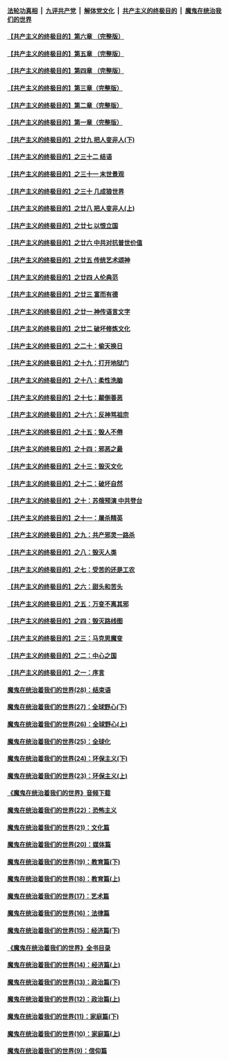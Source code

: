 

####  [法轮功真相](../../../../basic/blob/master/README.md?t=06030631) &nbsp;|&nbsp; [九评共产党](../../../../9ping.md/blob/master/README.md?t=06030631) &nbsp;|&nbsp; [解体党文化](../../../../jtdwh.md/blob/master/README.md?t=06030631)  &nbsp;|&nbsp; [共产主义的终极目的](../../../../gczydzjmd.md/blob/master/README.md?t=06030631) &nbsp;|&nbsp; [魔鬼在统治我们的世界](../../../../mgztzwmdsj.md/blob/master/README.md?t=06030631) 

#### [【共产主义的终极目的】第六章 （完整版）](../pages/nsc422/n11428913.md?t=06030631) 

#### [【共产主义的终极目的】第五章 （完整版）](../pages/nsc422/n11428912.md?t=06030631) 

#### [【共产主义的终极目的】第四章 （完整版）](../pages/nsc422/n11428907.md?t=06030631) 

#### [【共产主义的终极目的】第三章（完整版）](../pages/nsc422/n11428848.md?t=06030631) 

#### [【共产主义的终极目的】第二章（完整版）](../pages/nsc422/n11428831.md?t=06030631) 

#### [【共产主义的终极目的】第一章（完整版）](../pages/nsc422/n11417651.md?t=06030631) 

#### [【共产主义的终极目的】之廿九 把人变非人(下)](../pages/nsc422/n11344140.md?t=06030631) 

#### [【共产主义的终极目的】之三十二 结语](../pages/nsc422/n11360535.md?t=06030631) 

#### [【共产主义的终极目的】之三十一 末世景观](../pages/nsc422/n11351129.md?t=06030631) 

#### [【共产主义的终极目的】之三十 几成狼世界](../pages/nsc422/n11348280.md?t=06030631) 

#### [【共产主义的终极目的】之廿八 把人变非人(上)](../pages/nsc422/n11340492.md?t=06030631) 

#### [【共产主义的终极目的】之廿七 以恨立国](../pages/nsc422/n11336944.md?t=06030631) 

#### [【共产主义的终极目的】之廿六 中共对抗普世价值](../pages/nsc422/n11324785.md?t=06030631) 

#### [【共产主义的终极目的】之廿五 传统艺术颂神](../pages/nsc422/n11296396.md?t=06030631) 

#### [【共产主义的终极目的】之廿四 人伦典范](../pages/nsc422/n11296397.md?t=06030631) 

#### [【共产主义的终极目的】之廿三 富而有德](../pages/nsc422/n11283598.md?t=06030631) 

#### [【共产主义的终极目的】之廿一 神传语言文字](../pages/nsc422/n11263265.md?t=06030631) 

#### [【共产主义的终极目的】之廿二 破坏修炼文化](../pages/nsc422/n11245728.md?t=06030631) 

#### [【共产主义的终极目的】之二十：偷天换日](../pages/nsc422/n11238846.md?t=06030631) 

#### [【共产主义的终极目的】之十九：打开地狱门](../pages/nsc422/n11206376.md?t=06030631) 

#### [【共产主义的终极目的】之十八：柔性洗脑](../pages/nsc422/n11199994.md?t=06030631) 

#### [【共产主义的终极目的】之十七：颠倒善恶](../pages/nsc422/n11179782.md?t=06030631) 

#### [【共产主义的终极目的】之十六：反神骂祖宗](../pages/nsc422/n11166798.md?t=06030631) 

#### [【共产主义的终极目的】之十五：毁人不倦](../pages/nsc422/n11166792.md?t=06030631) 

#### [【共产主义的终极目的】之十四：邪恶之最](../pages/nsc422/n11150249.md?t=06030631) 

#### [【共产主义的终极目的】之十三：毁灭文化](../pages/nsc422/n11135227.md?t=06030631) 

#### [【共产主义的终极目的】之十二：破坏自然](../pages/nsc422/n11135214.md?t=06030631) 

#### [【共产主义的终极目的】之十：苏俄预演 中共登台](../pages/nsc422/n11118424.md?t=06030631) 

#### [【共产主义的终极目的】之十一：屠杀精英](../pages/nsc422/n11118442.md?t=06030631) 

#### [【共产主义的终极目的】之九：共产邪灵一路杀](../pages/nsc422/n11114139.md?t=06030631) 

#### [【共产主义的终极目的】之八：毁灭人类](../pages/nsc422/n11108503.md?t=06030631) 

#### [【共产主义的终极目的】之七：受苦的还是工农](../pages/nsc422/n11101809.md?t=06030631) 

#### [【共产主义的终极目的】之六：甜头和苦头](../pages/nsc422/n11096971.md?t=06030631) 

#### [【共产主义的终极目的】之五：万变不离其邪](../pages/nsc422/n11091285.md?t=06030631) 

#### [【共产主义的终极目的】之四：毁灭路线图](../pages/nsc422/n11086284.md?t=06030631) 

#### [【共产主义的终极目的】之三：马克思魔变](../pages/nsc422/n11061941.md?t=06030631) 

#### [【共产主义的终极目的】之二：中心之国](../pages/nsc422/n11047728.md?t=06030631) 

#### [【共产主义的终极目的】之一：序言](../pages/nsc422/n11086077.md?t=06030631) 

#### [魔鬼在统治着我们的世界(28)：结束语](../pages/nsc422/n10936246.md?t=06030631) 

#### [魔鬼在统治着我们的世界(27)：全球野心(下)](../pages/nsc422/n10928319.md?t=06030631) 

#### [魔鬼在统治着我们的世界(26)：全球野心(上)](../pages/nsc422/n10900318.md?t=06030631) 

#### [魔鬼在统治着我们的世界(25)：全球化](../pages/nsc422/n10788205.md?t=06030631) 

#### [魔鬼在统治着我们的世界(24)：环保主义(下)](../pages/nsc422/n10695307.md?t=06030631) 

#### [魔鬼在统治着我们的世界(23)：环保主义(上)](../pages/nsc422/n10688613.md?t=06030631) 

#### [《魔鬼在统治着我们的世界》音频下载](../pages/nsc422/n10635553.md?t=06030631) 

#### [魔鬼在统治着我们的世界(22)：恐怖主义](../pages/nsc422/n10614727.md?t=06030631) 

#### [魔鬼在统治着我们的世界(21)：文化篇](../pages/nsc422/n10597706.md?t=06030631) 

#### [魔鬼在统治着我们的世界(20)：媒体篇](../pages/nsc422/n10586579.md?t=06030631) 

#### [魔鬼在统治着我们的世界(19)：教育篇(下)](../pages/nsc422/n10564808.md?t=06030631) 

#### [魔鬼在统治着我们的世界(18)：教育篇(上)](../pages/nsc422/n10526970.md?t=06030631) 

#### [魔鬼在统治着我们的世界(17)：艺术篇](../pages/nsc422/n10499093.md?t=06030631) 

#### [魔鬼在统治着我们的世界(16)：法律篇](../pages/nsc422/n10485969.md?t=06030631) 

#### [魔鬼在统治着我们的世界(15)：经济篇(下)](../pages/nsc422/n10469975.md?t=06030631) 

#### [《魔鬼在统治着我们的世界》全书目录](../pages/nsc422/n10464261.md?t=06030631) 

#### [魔鬼在统治着我们的世界(14)：经济篇(上)](../pages/nsc422/n10457370.md?t=06030631) 

#### [魔鬼在统治着我们的世界(13)：政治篇(下)](../pages/nsc422/n10448270.md?t=06030631) 

#### [魔鬼在统治着我们的世界(12)：政治篇(上)](../pages/nsc422/n10444576.md?t=06030631) 

#### [魔鬼在统治着我们的世界(11)：家庭篇(下)](../pages/nsc422/n10440961.md?t=06030631) 

#### [魔鬼在统治着我们的世界(10)：家庭篇(上)](../pages/nsc422/n10435448.md?t=06030631) 

#### [魔鬼在统治着我们的世界(9)：信仰篇](../pages/nsc422/n10432159.md?t=06030631) 

